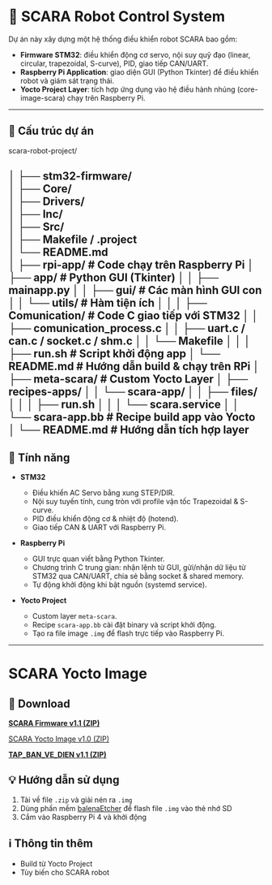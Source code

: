 # 🤖 SCARA Robot Control System
Dự án này xây dựng một hệ thống điều khiển robot SCARA bao gồm:

- **Firmware STM32**: điều khiển động cơ servo, nội suy quỹ đạo (linear, circular, trapezoidal, S-curve), PID, giao tiếp CAN/UART.  
- **Raspberry Pi Application**: giao diện GUI (Python Tkinter) để điều khiển robot và giám sát trạng thái.  
- **Yocto Project Layer**: tích hợp ứng dụng vào hệ điều hành nhúng (core-image-scara) chạy trên Raspberry Pi.  
---
## 📂 Cấu trúc dự án
  scara-robot-project/
  
  │
  ├── stm32-firmware/     
  │   ├── Core/    
  │   ├── Drivers/     
  │   ├── Inc/      
  │   ├── Src/            
  │   ├── Makefile / .project      
  │   └── README.md             
  │
  ├── rpi-app/                       # Code chạy trên Raspberry Pi
  │   ├── app/                       # Python GUI (Tkinter)
  │   │   ├── mainapp.py
  │   │   ├── gui/                   # Các màn hình GUI con
  │   │   └── utils/                 # Hàm tiện ích
  │   │
  │   ├── Comunication/              # Code C giao tiếp với STM32
  │   │   ├── comunication_process.c
  │   │   ├── uart.c / can.c / socket.c / shm.c
  │   │   └── Makefile
  │   │
  │   ├── run.sh                     # Script khởi động app
  │   └── README.md                  # Hướng dẫn build & chạy trên RPi
  │
  ├── meta-scara/                    # Custom Yocto Layer
  │   ├── recipes-apps/
  │   │   └── scara-app/
  │   │       ├── files/
  │   │       │   ├── run.sh
  │   │       │   └── scara.service
  │   │       └── scara-app.bb       # Recipe build app vào Yocto
  │   └── README.md                  # Hướng dẫn tích hợp layer
  ---
## 🚀 Tính năng
- **STM32**  
  - Điều khiển AC Servo bằng xung STEP/DIR.  
  - Nội suy tuyến tính, cung tròn với profile vận tốc Trapezoidal & S-curve.  
  - PID điều khiển động cơ & nhiệt độ (hotend).  
  - Giao tiếp CAN & UART với Raspberry Pi.  

- **Raspberry Pi**  
  - GUI trực quan viết bằng Python Tkinter.  
  - Chương trình C trung gian: nhận lệnh từ GUI, gửi/nhận dữ liệu từ STM32 qua CAN/UART, chia sẻ bằng socket & shared memory.  
  - Tự động khởi động khi bật nguồn (systemd service).  

- **Yocto Project**  
  - Custom layer `meta-scara`.  
  - Recipe `scara-app.bb` cài đặt binary và script khởi động.  
  - Tạo ra file image `.img` để flash trực tiếp vào Raspberry Pi.  

---
# SCARA Yocto Image

## 🔽 Download
[**SCARA Firmware v1.1 (ZIP)**](https://github.com/HTT04062003/yo/releases/download/v1.1/SCARA_FIRMWARE.zip)

[SCARA Yocto Image v1.0 (ZIP)](https://github.com/HTT04062003/yo/releases/download/v1.0/core-image-scara-raspberrypi4.zip)

[**TAP_BAN_VE_DIEN v1.1 (ZIP)**](https://github.com/HTT04062003/yo/releases/download/v1.2/TAP_BAN_VE_DIEN.pdf)
## 💡 Hướng dẫn sử dụng

1. Tải về file `.zip` và giải nén ra `.img`
2. Dùng phần mềm [balenaEtcher](https://www.balena.io/etcher/) để flash file `.img` vào thẻ nhớ SD
3. Cắm vào Raspberry Pi 4 và khởi động

## ℹ️ Thông tin thêm

- Build từ Yocto Project
- Tùy biến cho SCARA robot
